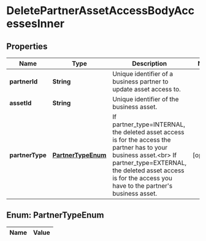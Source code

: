 

# DeletePartnerAssetAccessBodyAccessesInner

## Properties

Name | Type | Description | Notes
------------ | ------------- | ------------- | -------------
**partnerId** | **String** | Unique identifier of a business partner to update asset access to. | 
**assetId** | **String** | Unique identifier of the business asset. | 
**partnerType** | [**PartnerTypeEnum**](#PartnerTypeEnum) | If partner_type&#x3D;INTERNAL, the deleted asset access is for the access the partner has to your business asset.&lt;br&gt; If partner_type&#x3D;EXTERNAL, the deleted asset access is for the access you have to the partner&#39;s business asset. |  [optional]


## Enum: PartnerTypeEnum

Name | Value
---- | -----




